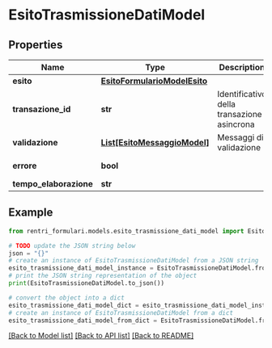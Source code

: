 # EsitoTrasmissioneDatiModel


## Properties

Name | Type | Description | Notes
------------ | ------------- | ------------- | -------------
**esito** | [**EsitoFormularioModelEsito**](EsitoFormularioModelEsito.md) |  | [optional] 
**transazione_id** | **str** | Identificativo della transazione asincrona | [optional] 
**validazione** | [**List[EsitoMessaggioModel]**](EsitoMessaggioModel.md) | Messaggi di validazione | [optional] 
**errore** | **bool** |  | [optional] [readonly] 
**tempo_elaborazione** | **str** |  | [optional] 

## Example

```python
from rentri_formulari.models.esito_trasmissione_dati_model import EsitoTrasmissioneDatiModel

# TODO update the JSON string below
json = "{}"
# create an instance of EsitoTrasmissioneDatiModel from a JSON string
esito_trasmissione_dati_model_instance = EsitoTrasmissioneDatiModel.from_json(json)
# print the JSON string representation of the object
print(EsitoTrasmissioneDatiModel.to_json())

# convert the object into a dict
esito_trasmissione_dati_model_dict = esito_trasmissione_dati_model_instance.to_dict()
# create an instance of EsitoTrasmissioneDatiModel from a dict
esito_trasmissione_dati_model_from_dict = EsitoTrasmissioneDatiModel.from_dict(esito_trasmissione_dati_model_dict)
```
[[Back to Model list]](../README.md#documentation-for-models) [[Back to API list]](../README.md#documentation-for-api-endpoints) [[Back to README]](../README.md)


